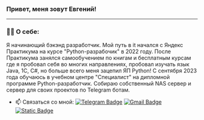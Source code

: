 ### Привет, меня зовут Евгений!

---
### :man_technologist: О себе:

Я начинающий бэкэнд разработчик. Мой путь в it начался с Яндекс Практикума на курсе "Python-разрабочик" в 2022 году. После Практикума занялся самообучением по книгам и бесплатным курсам где я пробовал себя во многих направлениях, пробовал изучать язык Java, 1C, C#, но больше всего меня зацепил ЯП Python! С сентября 2023 года обучаюсь в учебном центре "Специалист" на дипломной программе Python-разработчик. Собираю собственный NAS сервер и сервер для своих проектов по Telegram ботам.


- :mailbox: Связаться со мной: [![Telegram Badge](https://img.shields.io/badge/-kislovevgeny-blue?style=flat&logo=Telegram&logoColor=white)](https://t.me/ekislow) [![Gmail Badge](https://img.shields.io/badge/-Gmail-red?style=flat&logo=Gmail&logoColor=white)](mailto:evgenykislov32@gmail.com) [![Static Badge](https://img.shields.io/badge/-mailYandex-yellow%3Fstyle%3Dflat%26logoColor%3Dwhite?style=flat&logo=Yandex%20Mail&color=yellow)](mailto:e.kislow32@yandex.ru)
